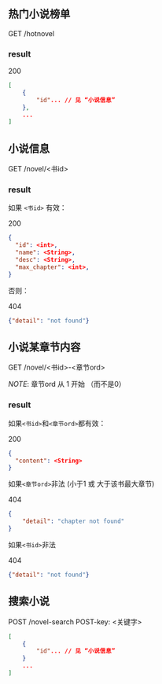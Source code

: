 

## 热门小说榜单
GET
/hotnovel

### result

200

```JSON
[
    {
        "id"... // 见 “小说信息”
    },
    ...
]
```


## 小说信息
GET
/novel/<书id>

### result
如果 `<书id>` 有效：

200

```JSON
{
  "id": <int>,
  "name": <String>,
  "desc": <String>,
  "max_chapter": <int>,
}
```

否则：

404

```JSON
{"detail": "not found"}
```

## 小说某章节内容
GET
/novel/<书id>-<章节ord>

*NOTE*: 章节ord 从 1 开始 （而不是0）

### result
如果`<书id>`和`<章节ord>`都有效：

200

```JSON
{
  "content": <String>
}
```

如果`<章节ord>`非法 (小于1 或 大于该书最大章节)

404

```JSON
{
    "detail": "chapter not found"
}
```


如果`<书id>`非法

404

```JSON
{"detail": "not found"}
```

## 搜索小说
POST
/novel-search  POST-key: <关键字>

```JSON
[
    {
        "id"... // 见 “小说信息”
    }
    ...
]
```


